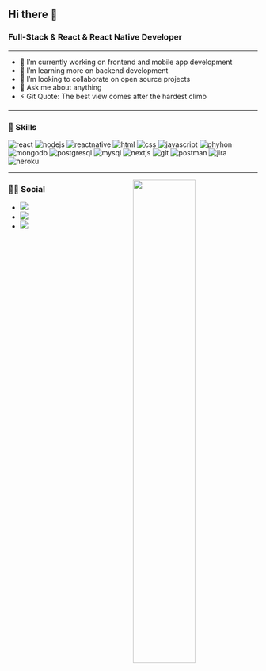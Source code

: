 ## Hi there 👋
### Full-Stack & React & React Native Developer
---
- 🔭 I’m currently working on frontend and mobile app development 
- 🌱 I’m learning more on backend development
- 👯 I’m looking to collaborate on open source projects
- 💬 Ask me about anything
- ⚡ Git Quote: The best view comes after the hardest climb
---
### 🚀 Skills
![react](https://img.shields.io/badge/React-20232A?style=for-the-badge&logo=react&logoColor=61DAFB)
![nodejs](https://img.shields.io/badge/Node.js-339933?style=for-the-badge&logo=nodedotjs&logoColor=white)
![reactnative](https://img.shields.io/badge/React_Native-20232A?style=for-the-badge&logo=react&logoColor=61DAFB)
![html](https://img.shields.io/badge/HTML5-E34F26?style=for-the-badge&logo=html5&logoColor=white)
![css](https://img.shields.io/badge/CSS3-1572B6?style=for-the-badge&logo=css3&logoColor=white)
![javascript](https://img.shields.io/badge/JavaScript-323330?style=for-the-badge&logo=javascript&logoColor=F7DF1E)
![phyhon](https://img.shields.io/badge/Python-3776AB?style=for-the-badge&logo=python&logoColor=white)
![mongodb](https://img.shields.io/badge/MongoDB-white?style=for-the-badge&logo=mongodb&logoColor=4EA94B)
![postgresql](https://img.shields.io/badge/PostgreSQL-316192?style=for-the-badge&logo=postgresql&logoColor=white)
![mysql](https://img.shields.io/badge/MySQL-005C84?style=for-the-badge&logo=mysql&logoColor=white)
![nextjs](https://img.shields.io/badge/next.js-000000?style=for-the-badge&logo=nextdotjs&logoColor=white)
![git](https://img.shields.io/badge/Git-F05032?style=for-the-badge&logo=git&logoColor=white)
![postman](https://img.shields.io/badge/Postman-FF6C37?style=for-the-badge&logo=Postman&logoColor=white)
![jira](https://img.shields.io/badge/Jira-0052CC?style=for-the-badge&logo=Jira&logoColor=white)
![heroku](https://img.shields.io/badge/Heroku-430098?style=for-the-badge&logo=heroku&logoColor=white)

---
<img src="https://github-readme-streak-stats.herokuapp.com/?user=muratsgt" align="right" width="50%">

### 👨👩 Social
- [![](https://img.shields.io/badge/linkedin-%230077B5.svg?&style=for-the-badge&logo=linkedin&logoColor=white)](https://www.linkedin.com/in/mrtakca/)
- [![](https://img.shields.io/badge/twitter-%231DA1F2.svg?&style=for-the-badge&logo=twitter&logoColor=white)](https://twitter.com/MuratM99)
- [![](https://img.shields.io/badge/Gmail-D14836?style=for-the-badge&logo=gmail&logoColor=white)](mailto:muratakca.mt@gmail.com)
